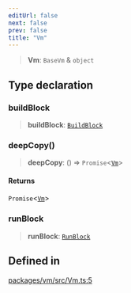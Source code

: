 ```yaml
---
editUrl: false
next: false
prev: false
title: "Vm"
---
```


> **Vm**: `BaseVm` & `object`

## Type declaration

### buildBlock

> **buildBlock**: [`BuildBlock`](/reference/tevm/vm/type-aliases/buildblock/)

### deepCopy()

> **deepCopy**: () => `Promise`\<[`Vm`](/reference/tevm/vm/type-aliases/vm/)\>

#### Returns

`Promise`\<[`Vm`](/reference/tevm/vm/type-aliases/vm/)\>

### runBlock

> **runBlock**: [`RunBlock`](/reference/tevm/vm/type-aliases/runblock/)

## Defined in

[packages/vm/src/Vm.ts:5](https://github.com/qbzzt/tevm-monorepo/blob/main/packages/vm/src/Vm.ts#L5)
